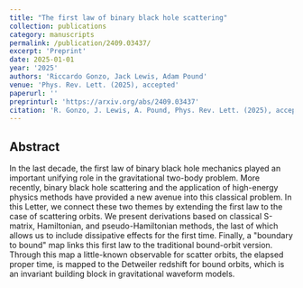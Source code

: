 ```yaml
---
title: "The first law of binary black hole scattering"
collection: publications
category: manuscripts
permalink: /publication/2409.03437/
excerpt: 'Preprint'
date: 2025-01-01
year: '2025'
authors: 'Riccardo Gonzo, Jack Lewis, Adam Pound'
venue: 'Phys. Rev. Lett. (2025), accepted'
paperurl: ''
preprinturl: 'https://arxiv.org/abs/2409.03437'
citation: 'R. Gonzo, J. Lewis, A. Pound, Phys. Rev. Lett. (2025), accepted.'
---
```


## Abstract
In the last decade, the first law of binary black hole mechanics played an important unifying role in the gravitational two-body problem. More recently, binary black hole scattering and the application of high-energy physics methods have provided a new avenue into this classical problem. In this Letter, we connect these two themes by extending the first law to the case of scattering orbits. We present derivations based on classical S-matrix, Hamiltonian, and pseudo-Hamiltonian methods, the last of which allows us to include dissipative effects for the first time. Finally, a "boundary to bound" map links this first law to the traditional bound-orbit version. Through this map a little-known observable for scatter orbits, the elapsed proper time, is mapped to the Detweiler redshift for bound orbits, which is an invariant building block in gravitational waveform models. 
